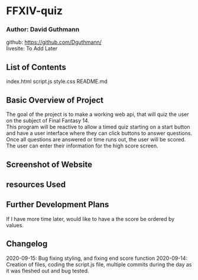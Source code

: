 # FFXIV-quiz

### Author: David Guthmann

github: https://github.com/Dguthmann/  
livesite: To Add Later

## List of Contents

index.html
script.js
style.css
README.md

## Basic Overview of Project

The goal of the project is to make a working web api, that will quiz the user on the subject of Final Fantasy 14.  
This program will be reactive to allow a timed quiz starting on a start button and have a user interface where they can click buttons to answer questions.  
Once all questions are answered or time runs out, the user will be scored.
The user can enter their information for the high score screen.

## Screenshot of Website

<!-- To be added later -->

## resources Used

<!-- To be added later -->

## Further Development Plans

If I have more time later, would like to have a the score be ordered by values.

## Changelog

2020-09-15: Bug fixing styling, and fixing end score function
2020-09-14: Creation of files, coding the script.js file, multiple commits during the day as it was fleshed out and bug tested.
